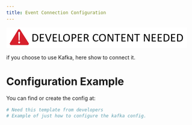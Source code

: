 ```yaml
---
title: Event Connection Configuration
---
```




![DEV_CONTENT](../../assets/developer-content-needed.png 'Dev content needed')


if you choose to use Kafka, here show to connect it. 
# Configuration Example 
You can find or create the config at: 

```bash
# Need this template from developers 
# Example of just how to configure the kafka config. 
```